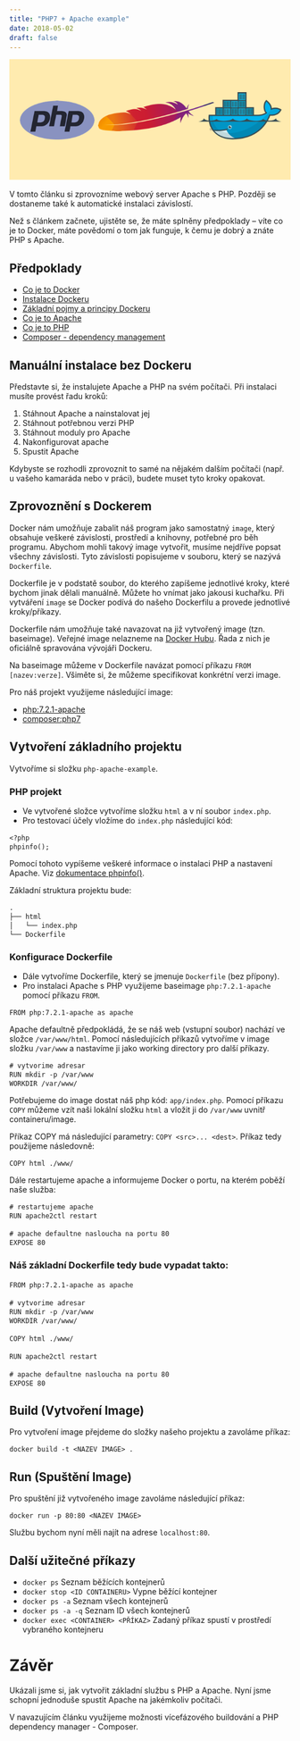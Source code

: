 ```yaml
---
title: "PHP7 + Apache example"
date: 2018-05-02
draft: false
---
```


![Logo PHP a Apache](image.png)

V tomto článku si zprovozníme webový server Apache s PHP. Později se dostaneme také k automatické instalaci závislostí.

Než s článkem začnete, ujistěte se, že máte splněny předpoklady – víte co je to Docker, máte povědomí o tom jak funguje, k čemu je dobrý a znáte PHP s Apache.

## Předpoklady
- [Co je to Docker](https://www.docker.com/what-docker)
- [Instalace Dockeru](https://docs.docker.com/install/)
- [Základní pojmy a principy Dockeru](https://docs.docker.com/get-started/)
- [Co je to Apache](https://cs.wikipedia.org/wiki/Apache_HTTP_Server)
- [Co je to PHP](http://php.net/)
- [Composer - dependency management](https://getcomposer.org/doc/00-intro.md#dependency-management)

## Manuální instalace bez Dockeru

Představte si, že instalujete Apache a PHP na svém počítači. Při instalaci musíte provést řadu kroků:

1. Stáhnout Apache a nainstalovat jej
2. Stáhnout potřebnou verzi PHP
3. Stáhnout moduly pro Apache
4. Nakonfigurovat apache
5. Spustit Apache

Kdybyste se rozhodli zprovoznit to samé na nějakém dalším počítači (např. u vašeho kamaráda nebo v práci), budete muset tyto kroky opakovat.

## Zprovoznění s Dockerem

Docker nám umožňuje zabalit náš program jako samostatný `image`, který obsahuje veškeré závislosti, prostředí a knihovny, potřebné pro běh programu.
Abychom mohli takový image vytvořit, musíme nejdříve popsat všechny závislosti. Tyto závislosti popisujeme v souboru, který se nazývá `Dockerfile`.

Dockerfile je v podstatě soubor, do kterého zapíšeme jednotlivé kroky, které bychom jinak dělali manuálně. Můžete ho vnímat jako jakousi kuchařku.
Při vytváření `image` se Docker podívá do našeho Dockerfilu a provede jednotlivé kroky/příkazy.

Dockerfile nám umožňuje také navazovat na již vytvořený image (tzn. baseimage). Veřejné image nelazneme na [Docker Hubu](https://hub.docker.com/).
Řada z nich je oficiálně spravována vývojáři Dockeru.

Na baseimage můžeme v Dockerfile navázat pomocí příkazu `FROM [nazev:verze]`. Všiměte si, že můžeme specifikovat konkrétní verzi image.

Pro náš projekt využijeme následující image:

- [php:7.2.1-apache](https://hub.docker.com/_/php/)
- [composer:php7](https://hub.docker.com/_/composer/)


##  Vytvoření základního projektu

Vytvoříme si složku `php-apache-example`.

### PHP projekt

- Ve vytvořené složce vytvoříme složku `html` a v ní soubor `index.php`.
- Pro testovací účely vložíme do `index.php` následující kód:
```
<?php
phpinfo();
```
Pomocí tohoto vypíšeme veškeré informace o instalaci PHP a nastavení Apache. Viz [dokumentace phpinfo()](http://php.net/manual/en/function.phpinfo.php).

Základní struktura projektu bude:
```
.
├── html
│   └── index.php
└── Dockerfile
```


### Konfigurace Dockerfile

- Dále vytvoříme Dockerfile, který se jmenuje `Dockerfile` (bez přípony).
- Pro instalaci Apache s PHP využijeme baseimage `php:7.2.1-apache` pomocí příkazu `FROM`.

```
FROM php:7.2.1-apache as apache
```

Apache defaultně předpokládá, že se náš web (vstupní soubor) nachází ve složce `/var/www/html`.
Pomocí následujících příkazů vytvoříme v image složku `/var/www` a nastavíme ji jako working directory pro další příkazy.

```
# vytvorime adresar
RUN mkdir -p /var/www
WORKDIR /var/www/
```

Potřebujeme do image dostat náš php kód: `app/index.php`. Pomocí příkazu `COPY` můžeme vzít naši lokální složku `html` a vložit ji do `/var/www` uvnitř containeru/image.

Příkaz COPY má následující parametry: `COPY <src>... <dest>`. Příkaz tedy použijeme následovně:

```
COPY html ./www/
```

Dále restartujeme apache a informujeme Docker o portu, na kterém poběží naše služba:

```
# restartujeme apache
RUN apache2ctl restart

# apache defaultne nasloucha na portu 80
EXPOSE 80
```

### Náš základní Dockerfile tedy bude vypadat takto:

```
FROM php:7.2.1-apache as apache

# vytvorime adresar
RUN mkdir -p /var/www
WORKDIR /var/www/

COPY html ./www/

RUN apache2ctl restart

# apache defaultne nasloucha na portu 80
EXPOSE 80

```

## Build (Vytvoření Image)

Pro vytvoření image přejdeme do složky našeho projektu a zavoláme příkaz:

```
docker build -t <NAZEV IMAGE> .
```

## Run (Spuštění Image)

Pro spuštění již vytvořeného image zavoláme následující příkaz:

```
docker run -p 80:80 <NAZEV IMAGE>
```

Službu bychom nyní měli najít na adrese `localhost:80`.


## Další užitečné příkazy

- `docker ps` Seznam běžících kontejnerů
- `docker stop <ID CONTAINERU>` Vypne běžící kontejner
- `docker ps -a` Seznam všech kontejnerů
- `docker ps -a -q` Seznam ID všech kontejnerů
- `docker exec <CONTAINER> <PŘÍKAZ>` Zadaný příkaz spustí v prostředí vybraného kontejneru

# Závěr
Ukázali jsme si, jak vytvořit základní službu s PHP a Apache. Nyní jsme schopní jednoduše spustit Apache na jakémkoliv počítači.

V navazujícím článku využijeme možnosti vícefázového buildování a PHP dependency manager - Composer.